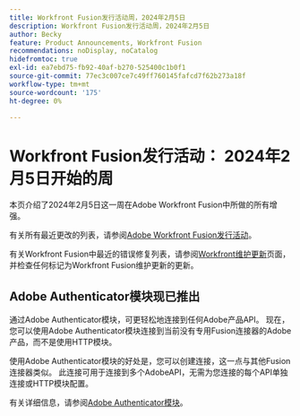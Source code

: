 ```yaml
---
title: Workfront Fusion发行活动周，2024年2月5日
description: Workfront Fusion发行活动周，2024年2月5日
author: Becky
feature: Product Announcements, Workfront Fusion
recommendations: noDisplay, noCatalog
hidefromtoc: true
exl-id: ea7ebd75-fb92-40af-b270-525400c1b0f1
source-git-commit: 77ec3c007ce7c49ff760145fafcd7f62b273a18f
workflow-type: tm+mt
source-wordcount: '175'
ht-degree: 0%

---
```


# Workfront Fusion发行活动： 2024年2月5日开始的周

本页介绍了2024年2月5日这一周在Adobe Workfront Fusion中所做的所有增强。

有关所有最近更改的列表，请参阅[Adobe Workfront Fusion发行活动](/help/workfront-fusion/fusion-product-releases/fusion-release-activity.md)。

有关Workfront Fusion中最近的错误修复列表，请参阅[Workfront维护更新](https://experienceleague.adobe.com/docs/workfront-known-issues/releases/current-updates.html)页面，并检查任何标记为Workfront Fusion维护更新的更新。

## Adobe Authenticator模块现已推出

通过Adobe Authenticator模块，可更轻松地连接到任何Adobe产品API。 现在，您可以使用Adobe Authenticator模块连接到当前没有专用Fusion连接器的Adobe产品，而不是使用HTTP模块。

使用Adobe Authenticator模块的好处是，您可以创建连接，这一点与其他Fusion连接器类似。 此连接可用于连接到多个AdobeAPI，无需为您连接的每个API单独连接或HTTP模块配置。

有关详细信息，请参阅[Adobe Authenticator模块](/help/workfront-fusion/references/apps-and-modules/adobe-connectors/adobe-authenticator-modules.md)。

